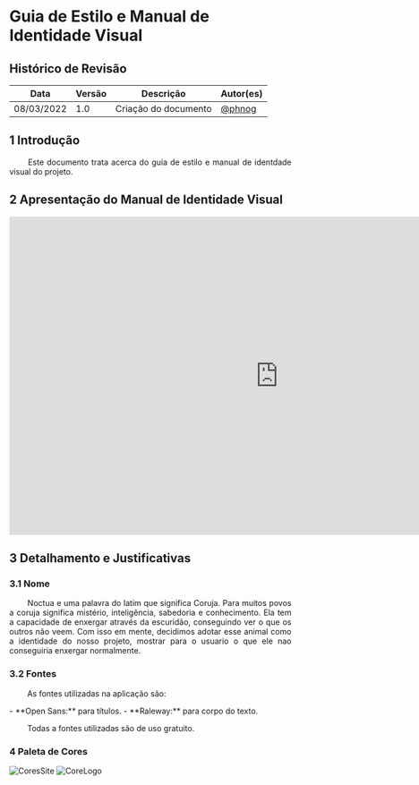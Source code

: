 # Guia de Estilo e Manual de Identidade Visual

## Histórico de Revisão

|Data|Versão|Descrição| Autor(es)
|--|--|--|--|
|08/03/2022|1.0|Criação do documento | [@phnog](https://github.com/phnog) |

## 1 Introdução
<p align = "justify"> &emsp;&emsp; Este documento trata acerca do guia de estilo e manual de identdade visual do projeto.</p>

## 2 Apresentação do Manual de Identidade Visual

<iframe src="https://docs.google.com/presentation/d/1mCbdPufc2cyMhx0Ziwo2OUb7OMmjego78ggJQuxxKJA/embed?start=false&loop=false&delayms=3000&slide=id.p" frameborder="0" width="960" height="569" allowfullscreen="true" mozallowfullscreen="true" webkitallowfullscreen="true"></iframe>

## 3 Detalhamento e Justificativas
### 3.1 Nome
<p align = "justify"> &emsp;&emsp; Noctua e uma palavra do latim que significa Coruja. Para muitos povos a coruja significa mistério, inteligência, sabedoria e conhecimento. Ela tem a capacidade de enxergar através da escuridão, conseguindo ver o que os outros não veem. Com isso em mente, decidimos adotar esse animal como a identidade do nosso projeto, mostrar para o usuario o que ele nao conseguiria enxergar normalmente.</p>

### 3.2 Fontes
<p align = "justify"> &emsp;&emsp; As fontes utilizadas na aplicação são: </p>
- **Open Sans:** para títulos.
- **Raleway:**  para corpo do texto.

<p align = "justify"> &emsp;&emsp; Todas a fontes utilizadas são de uso gratuito. </p>

### 4 Paleta de Cores

![CoresSite](https://cdn.discordapp.com/attachments/744698026462937211/950165055767457792/unknown.png)
![CoreLogo](https://cdn.discordapp.com/attachments/744698026462937211/950165089686806528/unknown.png)



